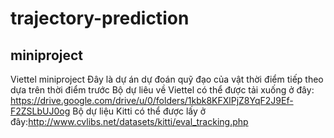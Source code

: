 # trajectory-prediction
## miniproject

Viettel miniproject
Đây là dự án dự đoán quỹ đạo của vật thời điểm tiếp theo dựa trên thời điểm trước
Bộ dự liêu về Viettel có thể được tải xuống ở đây: https://drive.google.com/drive/u/0/folders/1kbk8KFXlPjZ8YqF2J9Ef-F2ZSLbUJ0og
Bộ dự liệu Kitti có thể được lấy ở đây:http://www.cvlibs.net/datasets/kitti/eval_tracking.php
